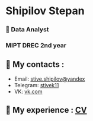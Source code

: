 
<h1 align="left">Shipilov Stepan  </h1>
<h3 align="left">🚀 Data Analyst </h2>
<h3 align="left"> MIPT DREC 2nd year</h3>

## 💬 My contacts : 
* Email: [stive.shipilov@yandex](mailto:stive.shipilov@yandex)
* Telegram: [stivek11](https://t.me/stivek11)
* VK: [vk.com](https://vk.com/id527618351)
            
## 📜 My experience : [CV]()
